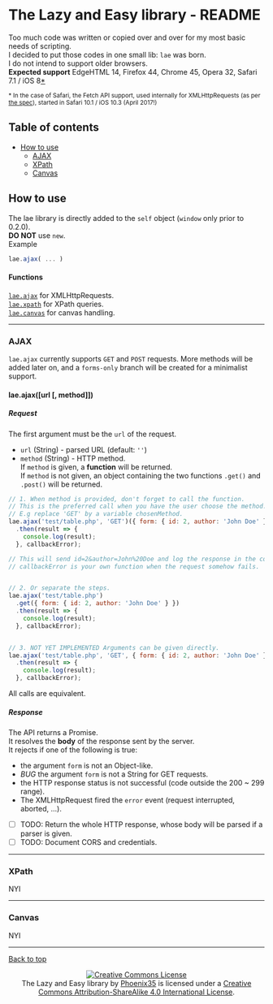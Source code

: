 # The Lazy and Easy library - README
Too much code was written or copied over and over for my most basic needs of
scripting.  
I decided to put those codes in one small lib: `lae` was born.  
I do not intend to support older browsers.  
**Expected support**
EdgeHTML 14,
Firefox 44,
Chrome 45,
Opera 32,
Safari 7.1 / iOS 8[\*](#safari-case)  

<sup id="safari-case">
  * In the case of Safari,
  the Fetch API support, used internally for XMLHttpRequests
  (as per <a href="https://xhr.spec.whatwg.org/#ref-for-concept-fetch%E2%91%A5" title="WhatWG XHR spec">the spec</a>),
  started in Safari 10.1 / iOS 10.3 (April 2017!)
</sup>

## Table of contents
- [How to use](#how-to-use)
  - [AJAX](#ajax)
  - [XPath](#xpath)
  - [Canvas](#canvas)

## How to use
The lae library is directly added to the `self` object
(`window` only prior to 0.2.0).  
**DO NOT** use `new`.  
Example
``` javascript
lae.ajax( ... )
```

#### Functions
[`lae.ajax`](#ajax) for XMLHttpRequests.  
[`lae.xpath`](#xpath) for XPath queries.  
[`lae.canvas`](#canvas) for canvas handling.  

---

### AJAX
`lae.ajax` currently supports `GET` and `POST` requests.
More methods will be added later on, and a `forms-only` branch will be created
for a minimalist support.
#### lae.ajax([url [, method]])
##### Request
The first argument must be the `url` of the request.
- `url` (String) - parsed URL (default: `''`)
- `method` (String) - HTTP method.  
If `method` is given, a **function** will be returned.  
If `method` is not given,
an object containing the two functions `.get()` and `.post()` will be returned.

``` javascript
// 1. When method is provided, don't forget to call the function.
// This is the preferred call when you have the user choose the method.
// E.g replace 'GET' by a variable chosenMethod.
lae.ajax('test/table.php', 'GET')({ form: { id: 2, author: 'John Doe' } })
  .then(result => {
    console.log(result);
  }, callbackError);

// This will send id=2&author=John%20Doe and log the response in the console.
// callbackError is your own function when the request somehow fails.


// 2. Or separate the steps.
lae.ajax('test/table.php')
  .get({ form: { id: 2, author: 'John Doe' } })
  .then(result => {
    console.log(result);
  }, callbackError);


// 3. NOT YET IMPLEMENTED Arguments can be given directly.
lae.ajax('test/table.php', 'GET', { form: { id: 2, author: 'John Doe' } })
  .then(result => {
    console.log(result);
  }, callbackError);

```
All calls are equivalent.

##### Response
The API returns a Promise.  
It resolves the **body** of the response sent by the server.  
It rejects if one of the following is true:
- the argument `form` is not an Object-like.
- *BUG* the argument `form` is not a String for GET requests.
- the HTTP response status is not successful (code outside the 200 ~ 299 range).
- The XMLHttpRequest fired the `error` event (request interrupted, aborted, ...).

- [ ] TODO: Return the whole HTTP response,
whose body will be parsed if a parser is given.
- [ ] TODO: Document CORS and credentials.

---

### XPath
NYI

---

### Canvas
NYI

---
[Back to top](#the-lazy-and-easy-library---readme)  

<div align="center">
  <a rel="license" href="http://creativecommons.org/licenses/by-sa/4.0/"><img alt="Creative Commons License" style="border-width:0" src="https://i.creativecommons.org/l/by-sa/4.0/88x31.png" /></a><br /><span xmlns:dct="http://purl.org/dc/terms/" property="dct:title">The Lazy and Easy library</span> by <a xmlns:cc="http://creativecommons.org/ns#" href="https://github.com/Phoenix35/lae" property="cc:attributionName" rel="cc:attributionURL">Phoenix35</a> is licensed under a <a rel="license" href="http://creativecommons.org/licenses/by-sa/4.0/">Creative Commons Attribution-ShareAlike 4.0 International License</a>.
</div>
